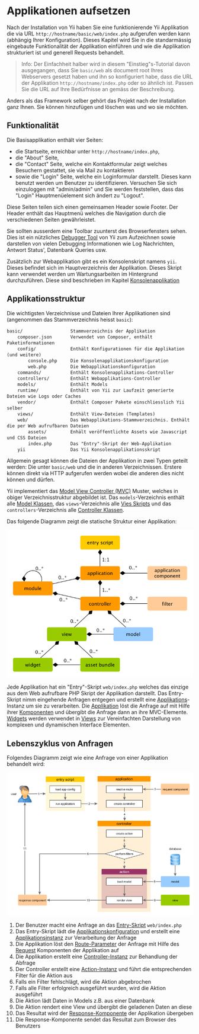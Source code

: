 Applikationen aufsetzen
=======================

Nach der Installation von Yii haben Sie eine funktionierende Yii Applikation die via URL `http://hostname/basic/web/index.php`
aufgerufen werden kann (abhängig Ihrer Konfiguration). Dieses Kapitel wird Sie in die standarmässig eingebaute Funktionalität
der Applikation einführen und wie die Applikation strukturiert ist und generell Requests behandelt.

> Info: Der Einfachheit halber wird in diesem "Einstieg"s-Tutorial davon ausgegangen, dass Sie `basic/web` als document
  root Ihres Webservers gesetzt haben und ihn so konfiguriert habe, dass die URL der Applikation `http://hostname/index.php`
  oder so ähnlich ist. Passen Sie die URL auf Ihre Bedürfnisse an gemäss der Beschreibung.
  
Anders als das Framework selber gehört das Projekt nach der Installation ganz Ihnen. Sie können hinzufügen und löschen
was und wo sie möchten.

Funktionalität <span id="functionality"></span>
--------------

Die Basisapplikation enthält vier Seiten:

* die Startseite, erreichbar unter `http://hostname/index.php`,
* die "About" Seite,
* die "Contact" Seite, welche ein Kontaktformular zeigt welches Besuchern gestattet, sie via Mail zu kontaktieren
* sowie die "Login" Seite, welche ein Loginformular darstellt. Dieses kann benutzt werden um Benutzer zu identifizieren.
  Versuchen Sie sich einzuloggen mit "admin/admin" und Sie werden feststellen, dass das "Login" Hauptmenüelement sich
  ändert zu "Logout".

Diese Seiten teilen sich einen gemeinsamen Header sowie Footer. Der Header enthält das Hauptmenü welches die Navigation
durch die verschiedenen Seiten gewährleistet.

Sie sollten ausserdem eine Toolbar zuunterst des Browserfensters sehen.
Dies ist ein nützliches [Debugger Tool](https://github.com/yiisoft/yii2-debug/blob/master/docs/guide/README.md) von Yii
zum Aufzeichnen sowie darstellen von vielen Debugging Informationen wie Log Nachrichten, Antwort Status', Datenbank Queries usw.

Zusätzlich zur Webapplikation gibt es ein Konsolenskript namens `yii`. Dieses befindet sich im Hauptverzeichnis der Applikation.
Dieses Skript kann verwendet werden um Wartungsarbeiten im Hintergrund durchzuführen. Diese sind beschrieben im Kapitel
[Konsolenapplikation](tutorial-console.md)

Applikationsstruktur <span id="application-structure"></span>
--------------------

Die wichtigsten Verzeichnisse und Dateien Ihrer Applikationen sind (angenommen das Stammverzeichnis heisst `basic`):

```
basic/                  Stammverzeichnis der Applikation
    composer.json       Verwendet von Composer, enthält Paketinformationen
    config/             Enthält Konfigurationen für die Applikation (und weitere)
        console.php     Die Konsolenapplikationskonfiguration
        web.php         Die Webapplikationskonfiguration
    commands/           Enthält Konsolenapplikations-Controller
    controllers/        Enthält Webapplikations-Controller
    models/             Enthält Models
    runtime/            Enthält von Yii zur Laufzeit generierte Dateien wie Logs oder Caches
    vendor/             Enthält Composer Pakete einschliesslich Yii selber
    views/              Enthält View-Dateien (Templates)
    web/                Das Webapplikations-Stammverzeichnis. Enthält die per Web aufrufbaren Dateien
        assets/         Enhält veröffentlichte Assets wie Javascript und CSS Dateien
        index.php       Das "Entry"-Skript der Web-Applikation
    yii                 Das Yii Konsolenapplikationsskript 
```

Allgemein gesagt können die Dateien der Applikation in zwei Typen geteilt werden: Die unter `basic/web` und die in anderen
Verzeichnissen. Erstere können direkt via HTTP aufgerufen werden wobei die anderen dies nicht können und dürfen.

Yii implementiert das [Model View Controller (MVC)](https://de.wikipedia.org/wiki/Model_View_Controller) Muster, welches
in obiger Verzeichnisstruktur abgebildet ist. Das `models`-Verzeichnis enthält alle [Model Klassen](structure-models.md),
das `views`-Verzeichnis alle [Vies Skripts](structure-views.md) und das `controllers`-Verzeichnis alle 
[Controller Klassen](structure-controllers.md).

Das folgende Diagramm zeigt die statische Struktur einer Applikation:

![Static Structure of Application](images/application-structure.png)

Jede Applikation hat ein "Entry"-Skript `web/index.php` welches das einzige aus dem Web aufrufbare PHP Skript der Applikation
darstellt. Das Entry-Skript nimm eingehende Anfragen entgegen und erstellt eine [Applikations](structure-applications.md)-Instanz
um sie zu verarbeiten. Die [Applikation](structure-applications.md) löst die Anfrage auf mit Hilfe ihrer 
[Komponenten](concept-components.md) und übergibt die Anfrage dann an ihre MVC-Elemente. [Widgets](structure-widgets.md)
werden verwendet in [Views](structure-views.md) zur Vereinfachten Darstellung von komplexen und dynamischen Interface Elementen.


Lebenszyklus von Anfragen <span id="request-lifecycle"></span>
-------------------------

Folgendes Diagramm zeigt wie eine Anfrage von einer Applikation behandelt wird:

![Request Lifecycle](images/request-lifecycle.png)

1. Der Benutzer macht eine Anfrage an das [Entry-Skript](structure-entry-scripts.md) `web/index.php`
2. Das Entry-Skript lädt die [Applikationskonfiguration](concept-configurations.md) und erstellt eine
   [Applikationsinstanz](structure-applications.md) zur Verarbeitung der Anfrage
3. Die Applikation löst den [Route-Parameter](runtime-routing.md) der Anfrage mit Hilfe des [Request](runtime-requests.md)
   Komponenten der Applikation auf
4. Die Applikation erstellt eine [Controller-Instanz](structure-controllers.md) zur Behandlung der Abfrage
5. Der Controller erstellt eine [Action-Instanz](structure-controllers.md) und führt die entsprechenden Filter für die
   Aktion aus
6. Falls ein Filter fehlschlägt, wird die Aktion abgebrochen
7. Falls alle Filter erfolgreich ausgeführt wurden, wird die Aktion ausgeführt
8. Die Aktion lädt Daten in Models z.B. aus einer Datenbank
9. Die Aktion rendert eine View und übergibt die geladenen Daten an diese
10. Das Resultat wird der [Response-Komponente](runtime-responses.md) der Applikation übergeben
11. Die Response-Komponente sendet das Resultat zum Browser des Benutzers

